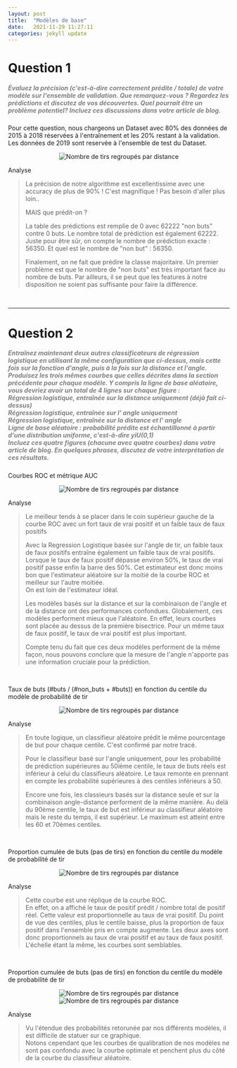 ```yaml
---
layout: post
title:  "Modèles de base"
date:   2021-11-29 11:27:11
categories: jekyll update
---
```


# Question 1

##### <span style="color:grey">Évaluez la précision (c'est-à-dire correctement prédite / totale) de votre modèle sur l'ensemble de validation. Que remarquez-vous ? Regardez les prédictions et discutez de vos découvertes. Quel pourrait être un problème potentiel? Incluez ces discussions dans votre article de blog.</span>

Pour cette question, nous chargeons un Dataset avec 80% des données de 2015 à 2018 réservées à l'entraînement et les 20% restant à la validation.
Les données de 2019 sont reservée à l'ensemble de test du Dataset.

<p align="center">
  <img src="/assets/milestone_2/Q3/accuracy.png" alt="Nombre de tirs regroupés par distance"/>
</p>


Analyse

> La précision de notre algorithme est excellentissime avec une accuracy de plus de 90% ! C'est magnifique ! Pas besoin d'aller plus loin..
> 
> MAIS que prédit-on ?
>
> La table des prédictions est remplie de 0 avec 62222 "non buts" contre 0 buts.
> Le nombre total de prédiction est également 62222.
> Juste pour être sûr, on compte le nombre de prédiction exacte : 56350.
> Et quel est le nombre de "non but" : 56350.
> 
> Finalement, on ne fait que prédire la classe majoritaire. Un premier problème est que le nombre de "non buts" est très important face au nombre de buts.
> Par ailleurs, il se peut que les features à notre disposition ne soient pas suffisante pour faire la différence.
 







<br>

---

# Question 2

##### <span style="color:grey">Entraînez maintenant deux autres classificateurs de régression logistique en utilisant la même configuration que ci-dessus, mais cette fois sur la fonction d'angle, puis à la fois sur la distance et l'angle. Produisez les trois mêmes courbes que celles décrites dans la section précédente pour chaque modèle. Y compris la ligne de base aléatoire, vous devriez avoir un total de 4 lignes sur chaque figure :<br>Régression logistique, entraînée sur la distance uniquement (déjà fait ci-dessus)<br>Régression logistique, entraînée sur l' angle uniquement<br>Régression logistique, entraînée sur la distance et l' angle<br>Ligne de base aléatoire : probabilité prédite est échantillonné à partir d'une distribution uniforme, c'est-à-dire yiU(0,1)<br>Incluez ces quatre figures (chacune avec quatre courbes) dans votre article de blog. En quelques phrases, discutez de votre interprétation de ces résultats.</span>

Courbes ROC et métrique AUC

<p align="center">
  <img src="/assets/milestone_2/Q3/courbe_ROC_Q3.png" alt="Nombre de tirs regroupés par distance"/>
</p>


Analyse

> Le meilleur tends à se placer dans le coin supérieur gauche de la courbe ROC avec un fort taux de vrai positif et un faible taux de faux positifs 
> 
> Avec la Regression Logistique basée sur l'angle de tir, un faible taux de faux positifs entraîne également un faible taux de vrai positifs.
> Lorsque le taux de faux positif dépasse environ 50%, le taux de vrai positif passe enfin la barre des 50%.
> Cet estimateur est donc moins bon que l'estimateur aléatoire sur la moitié de la courbe ROC et meilleur sur l'autre moitiée.\
> On est loin de l'estimateur idéal.
> 
> Les modèles basés sur la distance et sur la combinaison de l'angle et de la distance ont des performances confondues. Globalement, ces modèles performent mieux que l'aléatoire.
> En effet, leurs courbes sont placée au dessus de la première bisectrice. Pour un même taux de faux positif, le taux de vrai positif est plus important.
> 
> Compte tenu du fait que ces deux modèles performent de la même façon, nous pouvons conclure que la mesure de l'angle n'apporte pas une information cruciale pour la prédiction.

<br>


Taux de buts (#buts / (#non_buts + #buts)) en fonction du centile du modèle de probabilité de tir

<p align="center">
  <img src="/assets/milestone_2/Q3/courbe_goal_rate_Q3.png" alt="Nombre de tirs regroupés par distance"/>
</p>


Analyse

> En toute logique, un classifieur aléatoire prédit le même pourcentage de but pour chaque centile. C'est confirmé par notre tracé.
> 
> Pour le classifieur basé sur l'angle uniquement, pour les probabilité de prédiction supérieures au 50ième centile, le taux de buts réels est inférieur à celui du classifieurs aléatoire. Le taux remonte en prennant en compte les probabilité supérieures à des centiles inférieurs à 50.
> 
> Encore une fois, les classieurs basés sur la distance seule et sur la combinaison angle-distance performent de la même manière. Au delà du 90ème centile, le taux de but est inférieur au classifieur aléatoire mais le reste du temps, il est supérieur. Le maximum est atteint entre les 60 et 70èmes centiles.
>

<br>


Proportion cumulée de buts (pas de tirs) en fonction du centile du modèle de probabilité de tir

<p align="center">
  <img src="/assets/milestone_2/Q3/courbe_perc_cumul_but_Q3.png" alt="Nombre de tirs regroupés par distance"/>
</p>


Analyse

> Cette courbe est une réplique de la courbe ROC.\
> En effet, on a affiché le taux de positif prédit / nombre total de positif réel. Cette valeur est proportionnelle au taux de vrai positif.
> Du point de vue des centiles, plus le centile baisse, plus la proportion de faux positif dans l'ensemble pris en compte augmente.
> Les deux axes sont donc proportionnels au taux de vrai positif et au taux de faux positif. L'échelle étant la même, les courbes sont semblables.
>

<br>


Proportion cumulée de buts (pas de tirs) en fonction du centile du modèle de probabilité de tir

<p align="center">
  <img src="/assets/milestone_2/Q3/courbe_calibration.png" alt="Nombre de tirs regroupés par distance"/>
  <img src="/assets/milestone_2/Q3/courbe_calibration_zoom.png" alt="Nombre de tirs regroupés par distance"/>
</p>


Analyse

> Vu l'étendue des probabilités retorunée par nos différents modèles, il est difficile de statuer sur ce graphique.\
> Notons cependant que les courbes de qualibration de nos modèles ne sont pas confondu avec la courbe optimale et penchent plus du côté de la courbe du classifieur aléatoire.
